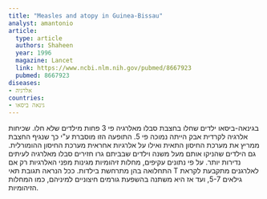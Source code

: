 ```yaml
---
title: "Measles and atopy in Guinea-Bissau"
analyst: amantonio
article:
  type: article
  authors: Shaheen
  year: 1996
  magazine: Lancet
  link: https://www.ncbi.nlm.nih.gov/pubmed/8667923
  pubmed: 8667923
diseases:
- אלרגיה
countries:
- גינאה ביסאו
---
```


בגינאה-ביסאו ילדים שחלו בחצבת סבלו מאלרגיה פי 3 פחות מילדים שלא חלו. שכיחות אלרגיה לקרדית אבק הייתה נמוכה פי 5.
התופעה הזו מוסברת ע"י כך שנגיף החצבת ממריץ את מערכת החיסון התאית ואילו על אלרגיות אחראית מערכת החיסון ההומורלית.
גם הילדים שהניקו אותם מעל משנה וילדים שבביתם גרו חזירים סבלו מאלרגיה לעיתים נדירות יותר. על פי נתונים עקיפים, מחלות זיהומיות מגינות מפני האלרגיות רק אם התחלואה בהן מתרחשת בילדות. ככל הנראה תגובת תאי T לאלרגנים מתקבעת לקראת גילאים 5-7, ועד אז היא משתנה בהשפעת גורמים חיצוניים למיניהם, כמו המחלות הזיהומיות.
